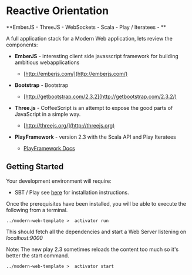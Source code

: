 Reactive Orientation
===========

**EmberJS - ThreeJS - WebSockets - Scala - Play / Iteratees -  **

A full application stack for a Modern Web application, lets review the components:


* **EmberJS** - interesting client side javasscript framework for building ambitious webapplications
  *  [http://emberjs.com/](http://emberjs.com/)

* **Bootstrap** - Bootstrap
  *  [http://getbootstrap.com/2.3.2](http://getbootstrap.com/2.3.2/)

* **Three.js** - CoffeeScript is an attempt to expose the good parts of JavaScript in a simple way.
  *  [http://threejs.org/](http://threejs.org)

* **PlayFramework** - version 2.3 with the Scala API and Play Iteratees
  *  [PlayFramework Docs](http://www.playframework.com/documentation/2.3.x/Home)


Getting Started
----------

Your development environment will require:
*  SBT / Play see [here]() for installation instructions.

Once the prerequisites have been installed, you will be able to execute the following from a terminal.

```
../modern-web-template >  activator run
```

This should fetch all the dependencies and start a Web Server listening on *localhost:9000*


Note: The new play 2.3 sometimes reloads the content too much so it's better the start command.

```
../modern-web-template >  activator start
```

